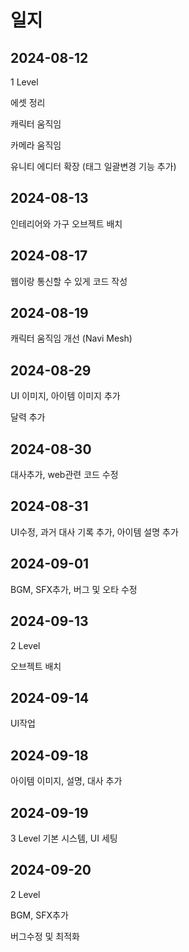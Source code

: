 # 일지

## 2024-08-12
1 Level

에셋 정리

캐릭터 움직임

카메라 움직임

유니티 에디터 확장 (태그 일괄변경 기능 추가)

## 2024-08-13
인테리어와 가구 오브젝트 배치

## 2024-08-17
웹이랑 통신할 수 있게 코드 작성

## 2024-08-19
캐릭터 움직임 개선 (Navi Mesh)

## 2024-08-29
UI 이미지, 아이템 이미지 추가

달력 추가

## 2024-08-30
대사추가, web관련 코드 수정

## 2024-08-31
UI수정, 과거 대사 기록 추가, 아이템 설명 추가

## 2024-09-01
BGM, SFX추가, 버그 및 오타 수정

## 2024-09-13
2 Level

오브젝트 배치

## 2024-09-14
UI작업

## 2024-09-18
아이템 이미지, 설명, 대사 추가

## 2024-09-19
3 Level 기본 시스템, UI 세팅

## 2024-09-20
2 Level

BGM, SFX추가

버그수정 및 최적화